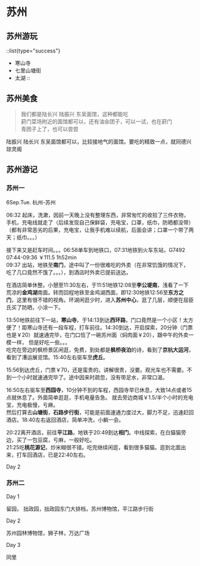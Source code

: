 # 苏州

## 苏州游玩

::list{type="success"}

- 寒山寺  
- 七里山塘街
- 太湖
::

## 苏州美食

> 我们都是陆长兴 陆振兴 东吴面馆，这种都能吃  
> 葑门菜场附近的面馆都可以，还有油汆团子，可以一试，也在葑门  
> 青团子上了，也可以尝尝

陆振兴 陆长兴 东吴面馆都可以，比较接地气的面馆。要吃的精致一点，就同德兴 琼灵阁

## 苏州游记

### 苏州一

6Sep.Tue. 杭州-苏州

06:32 起床，洗漱，因前一天晚上没有整理东西，非常匆忙的收拾了三件衣物，手机，充电线就走了（后续发现自己保鲜袋，充电宝，口罩，纸巾，防晒都没带）  
（都有非常恶劣的后果，充电宝，让我手机难以续航，后面会讲；口罩一个带了两天；纸巾。。。）

接下来又是赶车时间。。。06:58单车到地铁口，07:31地铁到火车东站，G7492 07:44-09:36 ￥111.5 1h52min  
09:37 出站，地铁至**南门**，途中叫了一份很难吃的外卖（在非常饥饿的情况下，吃了几口竟然不饿了。。。），到酒店时外卖已提前送达。

在酒店简单休整。小憩至11:30左右，于11:51地铁12:08至**李公堤南**，浅看了一下荒凉的**金鸡湖**南面。转而回程地铁至金鸡湖西面，即12:30地铁12:56至**东方之门**，这里有很不错的视角。环湖闲逛少时，进入**苏州中心**，逛了几层，顺便在屈臣氏买了防晒，小涂一下。

13:50地铁前往下一站，**寒山寺**。于14:13到达**西环路**，门口竟然是一个小区！太方便了！距寒山寺还有一段车程，打车前往。14:30到达，开启探索，20分钟（门票也是￥20）就速通完毕，在门口恰了一碗苏州面（焖肉面￥20），跟中午的外卖一模一样， 但是好吃一些。。。  
吃完在旁边的枫桥景区闲逛，免费，到处都是**枫桥夜泊**的诗，看到了**京杭大运河**，看到了漕运展览馆。15:40左右驱车至**虎丘**。

15:56到达虎丘，门票￥70，还是蛮贵的。讲解很贵，没要。观光车也不需要。不到一个小时就速通完毕了。途中因来时疏忽，没有带足水，非常口渴。

16:50左右驱车至**西园寺**，10分钟不到的车程，西园寺早已休息，大致14点或者15点就休息了。外面简单逛逛，手机电量告急。
就去旁边商城￥1.5/半个小时的充电宝，充电极慢，亏麻。  
然后打算去**山塘街**，**石路步行街**，可能是前面速通力度过大，脚力不足，迅速赶回酒店。18:40左右返回酒店，简单冲洗，小躺一会。

20:22离开酒店，前往**平江路**，地铁于20:49到达**相门**。中线探索，在白猫猫旁边，买了一包豆腐，亏麻，一般好吃。  
21:25吃**桃花源记**，炒米糊很不错。吃完继续闲逛，看到很多猫猫。逛到北面出来，打车回酒店，已是22:40左右。

Day 2

### 苏州二

Day 1

留园， 拙政园，拙政园东门大排档，苏州博物馆，平江路步行街

Day 2

苏州园林博物馆，狮子林，万达广场

Day 3

同里
